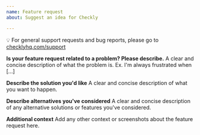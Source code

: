 ```yaml
---
name: Feature request
about: Suggest an idea for Checkly

---
```


💡 For general support requests and bug reports, please go to [checklyhq.com/support](https://checklyhq.com/support)

**Is your feature request related to a problem? Please describe.**
A clear and concise description of what the problem is. Ex. I'm always frustrated when [...]

**Describe the solution you'd like**
A clear and concise description of what you want to happen.

**Describe alternatives you've considered**
A clear and concise description of any alternative solutions or features you've considered.

**Additional context**
Add any other context or screenshots about the feature request here.
